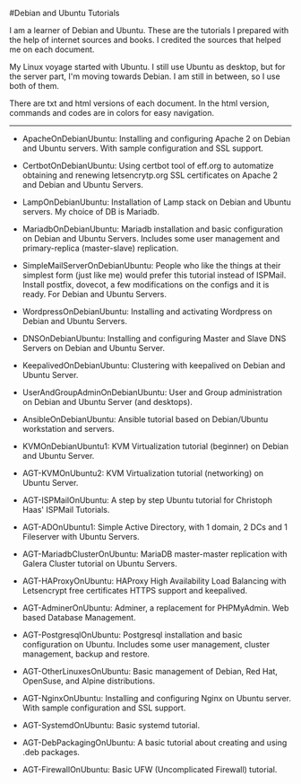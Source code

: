 #Debian and Ubuntu Tutorials

I am a learner of Debian and Ubuntu. These are the tutorials I prepared with the help of internet sources and books. I credited the sources that helped me on each document.

My Linux voyage started with Ubuntu. I still use Ubuntu as desktop, but for the server part, I'm moving towards Debian. I am still in between, so I use both of them. 

There are txt and html versions of each document. In the html version, commands and codes are in colors for easy navigation.


---

- ApacheOnDebianUbuntu: Installing and configuring Apache 2 on Debian and Ubuntu servers. With sample configuration and SSL support.

- CertbotOnDebianUbuntu: Using certbot tool of eff.org to automatize obtaining and renewing letsencrytp.org SSL certificates on Apache 2 and Debian and Ubuntu Servers.

- LampOnDebianUbuntu: Installation of Lamp stack on Debian and Ubuntu servers. My choice of DB is Mariadb.

- MariadbOnDebianUbuntu: Mariadb installation and basic configuration on Debian and Ubuntu Servers. Includes some user management and primary-replica (master-slave) replication.

- SimpleMailServerOnDebianUbuntu: People who like the things at their simplest form (just like me) would prefer this tutorial instead of ISPMail. Install postfix, dovecot, a few modifications on the configs and it is ready. For Debian and Ubuntu Servers.

- WordpressOnDebianUbuntu: Installing and activating Wordpress on Debian and Ubuntu Servers.

- DNSOnDebianUbuntu: Installing and configuring Master and Slave DNS Servers on Debian and Ubuntu Server.

- KeepalivedOnDebianUbuntu: Clustering with keepalived on Debian and Ubuntu Server.

- UserAndGroupAdminOnDebianUbuntu: User and Group administration on Debian and Ubuntu Server (and desktops).

- AnsibleOnDebianUbuntu: Ansible tutorial based on Debian/Ubuntu workstation and servers.

- KVMOnDebianUbuntu1: KVM Virtualization tutorial (beginner) on Debian and Ubuntu Server. 

- AGT-KVMOnUbuntu2: KVM Virtualization tutorial (networking) on Ubuntu Server. 

- AGT-ISPMailOnUbuntu: A step by step Ubuntu tutorial for Christoph Haas' ISPMail Tutorials.

- AGT-ADOnUbuntu1: Simple Active Directory, with 1 domain, 2 DCs and 1 Fileserver with Ubuntu Servers.

- AGT-MariadbClusterOnUbuntu: MariaDB master-master replication with Galera Cluster tutorial on Ubuntu Servers.

- AGT-HAProxyOnUbuntu: HAProxy High Availability Load Balancing with Letsencrypt free certificates HTTPS support and keepalived.
 
- AGT-AdminerOnUbuntu: Adminer, a replacement for PHPMyAdmin. Web based Database Management.

- AGT-PostgresqlOnUbuntu: Postgresql installation and basic configuration on Ubuntu. Includes some user management, cluster management, backup and restore.

- AGT-OtherLinuxesOnUbuntu: Basic management of Debian, Red Hat, OpenSuse, and Alpine distributions.

- AGT-NginxOnUbuntu: Installing and configuring Nginx on Ubuntu server. With sample configuration and SSL support.

- AGT-SystemdOnUbuntu: Basic systemd tutorial.

- AGT-DebPackagingOnUbuntu: A basic tutorial about creating and using .deb packages.

- AGT-FirewallOnUbuntu: Basic UFW (Uncomplicated Firewall) tutorial.
